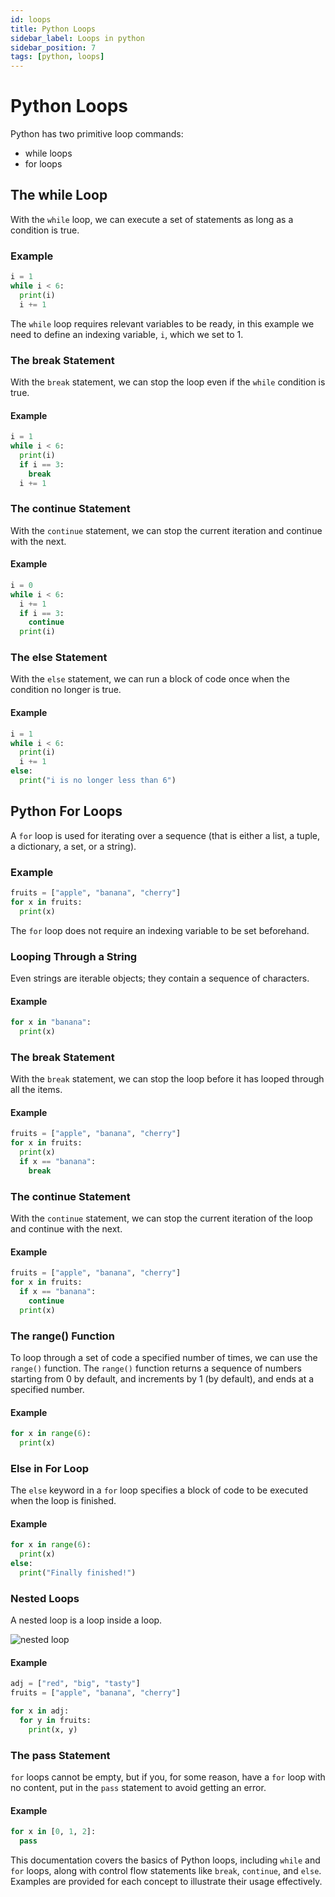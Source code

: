 ```yaml
---
id: loops
title: Python Loops
sidebar_label: Loops in python
sidebar_position: 7
tags: [python, loops]
---
```


# Python Loops

Python has two primitive loop commands:

- while loops
- for loops

## The while Loop

With the `while` loop, we can execute a set of statements as long as a condition is true.

### Example

```python
i = 1
while i < 6:
  print(i)
  i += 1
```

The `while` loop requires relevant variables to be ready, in this example we need to define an indexing variable, `i`, which we set to 1.

### The break Statement

With the `break` statement, we can stop the loop even if the `while` condition is true.

#### Example

```python
i = 1
while i < 6:
  print(i)
  if i == 3:
    break
  i += 1
```

### The continue Statement

With the `continue` statement, we can stop the current iteration and continue with the next.

#### Example

```python
i = 0
while i < 6:
  i += 1
  if i == 3:
    continue
  print(i)
```

### The else Statement

With the `else` statement, we can run a block of code once when the condition no longer is true.

#### Example

```python
i = 1
while i < 6:
  print(i)
  i += 1
else:
  print("i is no longer less than 6")
```

## Python For Loops

A `for` loop is used for iterating over a sequence (that is either a list, a tuple, a dictionary, a set, or a string).

### Example

```python
fruits = ["apple", "banana", "cherry"]
for x in fruits:
  print(x)
```

The `for` loop does not require an indexing variable to be set beforehand.

### Looping Through a String

Even strings are iterable objects; they contain a sequence of characters.

#### Example

```python
for x in "banana":
  print(x)
```

### The break Statement

With the `break` statement, we can stop the loop before it has looped through all the items.

#### Example

```python
fruits = ["apple", "banana", "cherry"]
for x in fruits:
  print(x)
  if x == "banana":
    break
```

### The continue Statement

With the `continue` statement, we can stop the current iteration of the loop and continue with the next.

#### Example

```python
fruits = ["apple", "banana", "cherry"]
for x in fruits:
  if x == "banana":
    continue
  print(x)
```

### The range() Function

To loop through a set of code a specified number of times, we can use the `range()` function. The `range()` function returns a sequence of numbers starting from 0 by default, and increments by 1 (by default), and ends at a specified number.

#### Example

```python
for x in range(6):
  print(x)
```

### Else in For Loop

The `else` keyword in a `for` loop specifies a block of code to be executed when the loop is finished.

#### Example

```python
for x in range(6):
  print(x)
else:
  print("Finally finished!")
```

### Nested Loops

A nested loop is a loop inside a loop.

![nested loop](https://geekpython.in/wp-content/uploads/2023/08/nested-for-loop.png)
#### Example

```python
adj = ["red", "big", "tasty"]
fruits = ["apple", "banana", "cherry"]

for x in adj:
  for y in fruits:
    print(x, y)
```

### The pass Statement

`for` loops cannot be empty, but if you, for some reason, have a `for` loop with no content, put in the `pass` statement to avoid getting an error.

#### Example

```python
for x in [0, 1, 2]:
  pass
```

This documentation covers the basics of Python loops, including `while` and `for` loops, along with control flow statements like `break`, `continue`, and `else`. Examples are provided for each concept to illustrate their usage effectively.